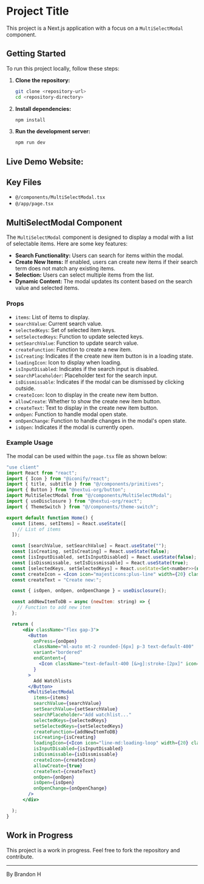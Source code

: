 # Project Title

This project is a Next.js application with a focus on a `MultiSelectModal` component.

## Getting Started

To run this project locally, follow these steps:

1. **Clone the repository:**

   ```bash
   git clone <repository-url>
   cd <repository-directory>
   ```

2. **Install dependencies:**

   ```bash
   npm install
   ```

3. **Run the development server:**

   ```bash
   npm run dev
   ```

## Live Demo Website: 

## Key Files

- `@/components/MultiSelectModal.tsx`
- `@/app/page.tsx`

## MultiSelectModal Component

The `MultiSelectModal` component is designed to display a modal with a list of selectable items. Here are some key features:

- **Search Functionality:** Users can search for items within the modal.
- **Create New Items:** If enabled, users can create new items if their search term does not match any existing items.
- **Selection:** Users can select multiple items from the list.
- **Dynamic Content:** The modal updates its content based on the search value and selected items.

### Props

- `items`: List of items to display.
- `searchValue`: Current search value.
- `selectedKeys`: Set of selected item keys.
- `setSelectedKeys`: Function to update selected keys.
- `setSearchValue`: Function to update search value.
- `createFunction`: Function to create a new item.
- `isCreating`: Indicates if the create new item button is in a loading state.
- `loadingIcon`: Icon to display when loading.
- `isInputDisabled`: Indicates if the search input is disabled.
- `searchPlaceholder`: Placeholder text for the search input.
- `isDissmissable`: Indicates if the modal can be dismissed by clicking outside.
- `createIcon`: Icon to display in the create new item button.
- `allowCreate`: Whether to show the create new item button.
- `createText`: Text to display in the create new item button.
- `onOpen`: Function to handle modal open state.
- `onOpenChange`: Function to handle changes in the modal's open state.
- `isOpen`: Indicates if the modal is currently open.

### Example Usage

The modal can be used within the `page.tsx` file as shown below:

```jsx
"use client"
import React from "react";
import { Icon } from "@iconify/react";
import { title, subtitle } from "@/components/primitives";
import { Button } from "@nextui-org/button";
import MultiSelectModal from "@/components/MultiSelectModal";
import { useDisclosure } from "@nextui-org/react";
import { ThemeSwitch } from "@/components/theme-switch";

export default function Home() {
  const [items, setItems] = React.useState([
    // List of items
  ]);

  const [searchValue, setSearchValue] = React.useState("");
  const [isCreating, setIsCreating] = React.useState(false);
  const [isInputDisabled, setIsInputDisabled] = React.useState(false);
  const [isDissmissable, setIsDissmissable] = React.useState(true);
  const [selectedKeys, setSelectedKeys] = React.useState<Set<number>>(new Set([]));
  const createIcon = <Icon icon="majesticons:plus-line" width={20} className="text-default-400" />;
  const createText = "Create new:";

  const { isOpen, onOpen, onOpenChange } = useDisclosure();

  const addNewItemToDB = async (newItem: string) => {
    // Function to add new item
  };

  return (
      <div className="flex gap-3">
        <Button
          onPress={onOpen}
          className="ml-auto mt-2 rounded-[6px] p-3 text-default-400"
          variant="bordered"
          endContent={
            <Icon className="text-default-400 [&>g]:stroke-[2px]" icon="solar:tag-horizontal-bold-duotone" width={20} />
          }
        >
          Add Watchlists
        </Button>
        <MultiSelectModal
          items={items}
          searchValue={searchValue}
          setSearchValue={setSearchValue}
          searchPlaceholder="Add watchlist..."
          selectedKeys={selectedKeys}
          setSelectedKeys={setSelectedKeys}
          createFunction={addNewItemToDB}
          isCreating={isCreating}
          loadingIcon={<Icon icon="line-md:loading-loop" width={20} className="text-default-400" />}
          isInputDisabled={isInputDisabled}
          isDissmissable={isDissmissable}
          createIcon={createIcon}
          allowCreate={true}
          createText={createText}
          onOpen={onOpen}
          isOpen={isOpen}
          onOpenChange={onOpenChange}
        />
      </div>

  );
}
```

## Work in Progress

This project is a work in progress. Feel free to fork the repository and contribute.

---

By Brandon H
